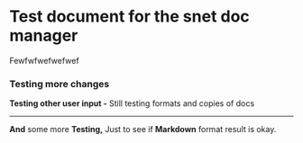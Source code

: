 # Test document for the snet doc manager





Fewfwfwefwefwef



### Testing more changes



**Testing other user input  -** Still testing formats and copies of docs

****

**And** some more **Testing,** Just to see if **Markdown** format result is okay.

